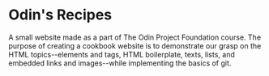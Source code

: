# Odin's Recipes

A small website made as a part of The Odin Project Foundation course. The purpose of creating a cookbook website is to demonstrate our grasp on the HTML topics--elements and tags, HTML boilerplate, texts, lists, and embedded links and images--while implementing the basics of git.